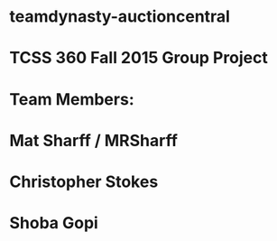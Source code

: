 # teamdynasty-auctioncentral
# 
# TCSS 360 Fall 2015 Group Project
# 
# 
# Team Members:
#	Mat Sharff / MRSharff
# Christopher Stokes
# Shoba Gopi
# 
#
